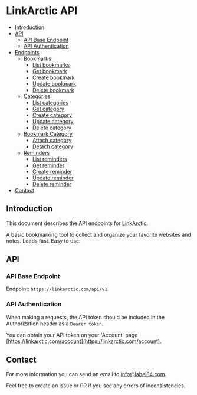 # LinkArctic API

- [Introduction](#introduction)
- [API](#api)
  - [API Base Endpoint](#api-base-endpoint)
  - [API Authentication](#api-authentication)
- [Endpoints](./endpoints/bookmarks.md)
  - [Bookmarks](./endpoints/bookmarks.md)
    - [List bookmarks](./endpoints/bookmarks.md#list-bookmarks)
    - [Get bookmark](./endpoints/bookmarks.md#get-bookmark)
    - [Create bookmark](./endpoints/bookmarks.md#create-bookmark)
    - [Update bookmark](./endpoints/bookmarks.md#update-bookmark)
    - [Delete bookmark](./endpoints/bookmarks.md#delete-bookmark)
  - [Categories](./endpoints/categories.md)
    - [List categories](./endpoints/categories.md#list-categories)
    - [Get category](./endpoints/categories.md#get-category)
    - [Create category](./endpoints/categories.md#create-category)
    - [Update category](./endpoints/categories.md#update-category)
    - [Delete category](./endpoints/categories.md#delete-category)
  - [Bookmark Category](./endpoints/bookmark-category)
    - [Attach category](./endpoints/bookmark-category.md#attach-category)
    - [Detach category](./endpoints/bookmark-category.md#detach-category)
  - [Reminders](./endpoints/reminders.md)
    - [List reminders](./endpoints/reminders.md#list-reminders)
    - [Get reminder](./endpoints/reminders.md#get-reminder)
    - [Create reminder](./endpoints/reminders.md#create-reminder)
    - [Update reminder](./endpoints/reminders.md#update-reminder)
    - [Delete reminder](./endpoints/reminders.md#delete-reminder)
- [Contact](#contact)

## Introduction

This document describes the API endpoints for [LinkArctic](https://linkarctic.com).

A basic bookmarking tool to collect and organize your favorite websites and notes. Loads fast. Easy to use.

## API

### API Base Endpoint

Endpoint: `https://linkarctic.com/api/v1`

### API Authentication

When making a requests, the API token should be included in the Authorization header as a `Bearer token`.

You can obtain your API token on your 'Account' page [https://linkarctic.com/account](https://linkarctic.com/account).

## Contact

For more information you can send an email to [info@label84.com](info@label84.com).

Feel free to create an issue or PR if you see any errors of inconsistencies.
